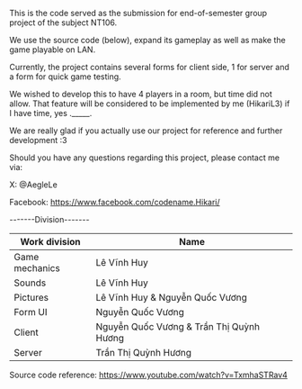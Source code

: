 This is the code served as the submission for end-of-semester group project of the subject NT106. 

We use the source code (below), expand its gameplay as well as make the game playable on LAN.

Currently, the project contains several forms for client side, 1 for server and a form for quick game testing. 

We wished to develop this to have 4 players in a room, but time did not allow. That feature will be considered to be implemented by me (HikariL3) if I have time, yes ._____.

We are really glad if you actually use our project for reference and further development :3 

Should you have any questions regarding this project, please contact me via:

X: @AegleLe

Facebook: https://www.facebook.com/codename.Hikari/


-------Division-------

| Work division  | Name                                     | 
|----------------|------------------------------------------|
| Game mechanics | Lê Vĩnh Huy                              | 
|  Sounds        | Lê Vĩnh Huy                              | 
| Pictures       | Lê Vĩnh Huy & Nguyễn Quốc Vương          |
|  Form UI       | Nguyễn Quốc Vương                        |
| Client         | Nguyễn Quốc Vương & Trần Thị Quỳnh Hương |  
| Server         | Trần Thị Quỳnh Hương                     | 



Source code reference: https://www.youtube.com/watch?v=TxmhaSTRav4
